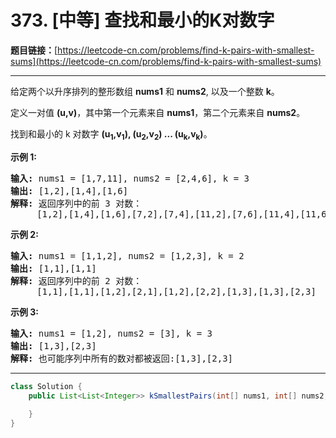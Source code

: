 # 373. [中等] 查找和最小的K对数字

**题目链接：**[https://leetcode-cn.com/problems/find-k-pairs-with-smallest-sums](https://leetcode-cn.com/problems/find-k-pairs-with-smallest-sums)

---

<div class="content__1Y2H">
 <div class="notranslate">
  <p>给定两个以升序排列的整形数组 <strong>nums1</strong> 和 <strong>nums2</strong>, 以及一个整数 <strong>k</strong>。</p> 
  <p>定义一对值&nbsp;<strong>(u,v)</strong>，其中第一个元素来自&nbsp;<strong>nums1</strong>，第二个元素来自 <strong>nums2</strong>。</p> 
  <p>找到和最小的 k 对数字&nbsp;<strong>(u<sub>1</sub>,v<sub>1</sub>), (u<sub>2</sub>,v<sub>2</sub>) ... (u<sub>k</sub>,v<sub>k</sub>)</strong>。</p> 
  <p><strong>示例 1:</strong></p> 
  <pre class="language-text"><strong>输入:</strong> nums1 = [1,7,11], nums2 = [2,4,6], k = 3
<strong>输出:</strong> [1,2],[1,4],[1,6]
<strong>解释: </strong>返回序列中的前 3 对数：
     [1,2],[1,4],[1,6],[7,2],[7,4],[11,2],[7,6],[11,4],[11,6]
</pre> 
  <p><strong>示例 2:</strong></p> 
  <pre class="language-text"><strong>输入: </strong>nums1 = [1,1,2], nums2 = [1,2,3], k = 2
<strong>输出: </strong>[1,1],[1,1]
<strong>解释: </strong>返回序列中的前 2 对数：
&nbsp;    [1,1],[1,1],[1,2],[2,1],[1,2],[2,2],[1,3],[1,3],[2,3]
</pre> 
  <p><strong>示例 3:</strong></p> 
  <pre class="language-text"><strong>输入: </strong>nums1 = [1,2], nums2 = [3], k = 3 
<strong>输出:</strong> [1,3],[2,3]
<strong>解释: </strong>也可能序列中所有的数对都被返回:[1,3],[2,3]
</pre> 
 </div>
</div>

---

```java
class Solution {
    public List<List<Integer>> kSmallestPairs(int[] nums1, int[] nums2, int k) {
        
    }
}
```